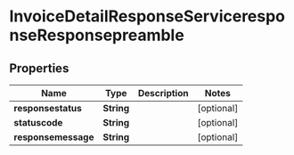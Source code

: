 

# InvoiceDetailResponseServiceresponseResponsepreamble


## Properties

| Name | Type | Description | Notes |
|------------ | ------------- | ------------- | -------------|
|**responsestatus** | **String** |  |  [optional] |
|**statuscode** | **String** |  |  [optional] |
|**responsemessage** | **String** |  |  [optional] |



